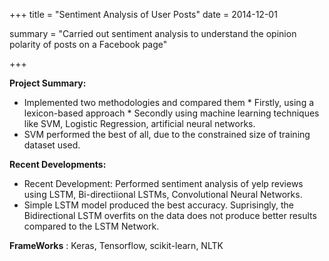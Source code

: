 +++
title = "Sentiment Analysis of User Posts"
date = 2014-12-01

summary = "Carried out sentiment analysis to understand the opinion polarity of posts on a Facebook page"

+++

**Project Summary:**

  * Implemented two methodologies and compared them 
        * Firstly, using a lexicon-based approach 
        * Secondly using machine learning techniques like SVM, Logistic Regression, artificial neural networks. 
  * SVM performed the best of all, due to the constrained size of training dataset used.

**Recent Developments:**

  * Recent Development: Performed sentiment analysis of yelp reviews using LSTM, Bi-directiional LSTMs, Convolutional Neural Networks.
  * Simple LSTM model produced the best accuracy. Suprisingly, the Bidirectional LSTM overfits on the data does not produce better results compared to the LSTM Network.
  
**FrameWorks** : Keras, Tensorflow, scikit-learn, NLTK



